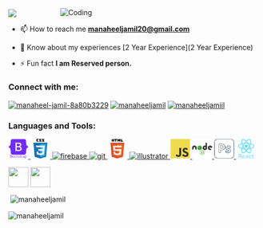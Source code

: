 <img align="center" width="1100" src="https://media.licdn.com/dms/image/v2/D4D16AQFkbJ8EKujxMg/profile-displaybackgroundimage-shrink_350_1400/B4DZbT8bYoG8Ac-/0/1747312556314?e=1752710400&v=beta&t=OHCUi2epl8sNv-v6xjoHVsDd60x0DETWRYoxI8YmIqo">
<img align="right" alt="Coding" width="400" src="https://encrypted-tbn0.gstatic.com/images?q=tbn:ANd9GcSBT9rAF0sZcEFEs9AFc0SlgUoomKeUZ87OsA&usqp=CAU">

- 📫 How to reach me **manaheeljamil20@gmail.com**

- 📄 Know about my experiences [2 Year Experience](2 Year Experience)

- ⚡ Fun fact **I am Reserved person.**

<h3 align="left">Connect with me:</h3>
<p align="left">
<a href="https://linkedin.com/in/manaheel-jamil-8a80b3229" target="blank"><img align="center" src="https://raw.githubusercontent.com/rahuldkjain/github-profile-readme-generator/master/src/images/icons/Social/linked-in-alt.svg" alt="manaheel-jamil-8a80b3229" height="30" width="40" /></a>
<a href="https://fb.com/manaheeljamil" target="blank"><img align="center" src="https://raw.githubusercontent.com/rahuldkjain/github-profile-readme-generator/master/src/images/icons/Social/facebook.svg" alt="manaheeljamil" height="30" width="40" /></a>
<a href="https://instagram.com/manaheeljamiil" target="blank"><img align="center" src="https://raw.githubusercontent.com/rahuldkjain/github-profile-readme-generator/master/src/images/icons/Social/instagram.svg" alt="manaheeljamiil" height="30" width="40" /></a>
</p>

<h3 align="left">Languages and Tools:</h3>
<p align="left"> <a href="https://getbootstrap.com" target="_blank" rel="noreferrer"> <img src="https://raw.githubusercontent.com/devicons/devicon/master/icons/bootstrap/bootstrap-plain-wordmark.svg" alt="bootstrap" width="40" height="40"/> </a> <a href="https://www.w3schools.com/css/" target="_blank" rel="noreferrer"> <img src="https://raw.githubusercontent.com/devicons/devicon/master/icons/css3/css3-original-wordmark.svg" alt="css3" width="40" height="40"/> </a> <a href="https://firebase.google.com/" target="_blank" rel="noreferrer"> <img src="https://www.vectorlogo.zone/logos/firebase/firebase-icon.svg" alt="firebase" width="40" height="40"/> </a> <a href="https://git-scm.com/" target="_blank" rel="noreferrer"> <img src="https://www.vectorlogo.zone/logos/git-scm/git-scm-icon.svg" alt="git" width="40" height="40"/> </a> <a href="https://www.w3.org/html/" target="_blank" rel="noreferrer"> <img src="https://raw.githubusercontent.com/devicons/devicon/master/icons/html5/html5-original-wordmark.svg" alt="html5" width="40" height="40"/> </a> <a href="https://www.adobe.com/in/products/illustrator.html" target="_blank" rel="noreferrer"> <img src="https://www.vectorlogo.zone/logos/adobe_illustrator/adobe_illustrator-icon.svg" alt="illustrator" width="40" height="40"/> </a> <a href="https://developer.mozilla.org/en-US/docs/Web/JavaScript" target="_blank" rel="noreferrer"> <img src="https://raw.githubusercontent.com/devicons/devicon/master/icons/javascript/javascript-original.svg" alt="javascript" width="40" height="40"/> </a> <a href="https://nodejs.org" target="_blank" rel="noreferrer"> <img src="https://raw.githubusercontent.com/devicons/devicon/master/icons/nodejs/nodejs-original-wordmark.svg" alt="nodejs" width="40" height="40"/> </a> <a href="https://www.photoshop.com/en" target="_blank" rel="noreferrer"> <img src="https://raw.githubusercontent.com/devicons/devicon/master/icons/photoshop/photoshop-line.svg" alt="photoshop" width="40" height="40"/> </a> <a href="https://reactjs.org/" target="_blank" rel="noreferrer"> <img src="https://raw.githubusercontent.com/devicons/devicon/master/icons/react/react-original-wordmark.svg" alt="react" width="40" height="40"/> </a> </p>
<a><img align="center"  width="40" height="40" src="https://static.djangoproject.com/img/logos/django-logo-positive.png"/></a>
<a><img align="center"  width="40" height="40" src="https://upload.wikimedia.org/wikipedia/commons/thumb/c/c3/Python-logo-notext.svg/1869px-Python-logo-notext.svg.png"/></a>


<p>&nbsp;<img align="center" src="https://github-readme-stats.vercel.app/api?username=manaheeljamil&show_icons=true&locale=en" alt="manaheeljamil" /></p>
<p><img align="center" src="https://github-readme-streak-stats.herokuapp.com/?user=manaheeljamil&" alt="manaheeljamil" /></p>



